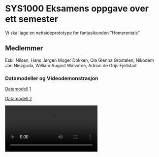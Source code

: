 # SYS1000 Eksamens oppgave over ett semester

Vi skal lage en nettsideprototype for fantasikunden "Homerentals"

## Medlemmer
Eskil Nilsen, Hans Jørgen Moger Dokken, Ola Glenna Grostølen, Nikodem Jan Niezgoda, William August Walvatne, Adrian de Grijs Fjellstad

### Datamodeller og Videodemonstrasjon

[Datamodell 1](Datamodell.pdf)

[Datamodell 2](Datamodell.drawio.pdf)

<video controls src="Video.mp4" title="Videodemonstrasjon"></video>